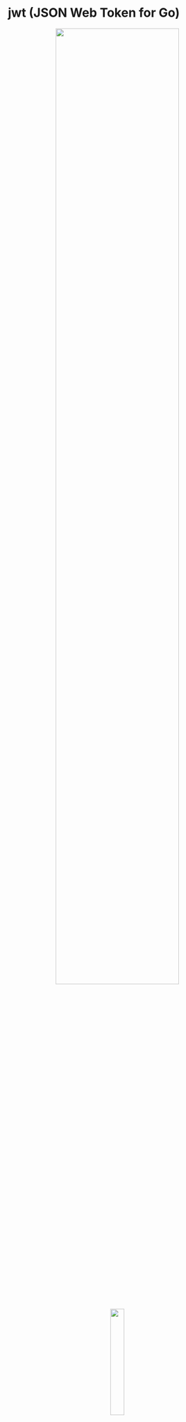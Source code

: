 # jwt (JSON Web Token for Go)

<p align="center">
  <img src="encoded_jwt.png" width="75%" height="75%">
</p>

<p align="center">
  <img src="gopher_head.png" width="25%" height="25%">
</p>

<p align="center">
  <a target="_blank" href="https://travis-ci.org/gbrlsnchs/jwt"><img alt="Build Status" src="https://travis-ci.org/gbrlsnchs/jwt.svg?branch=master"></a>
  <a target="_blank" href="https://goreportcard.com/report/github.com/gbrlsnchs/jwt"><img alt="Go Report Card" src="https://goreportcard.com/badge/github.com/gbrlsnchs/jwt"></a>
  <a target="_blank" href="https://sourcegraph.com/github.com/gbrlsnchs/jwt?badge"><img alt="Sourcegraph" src="https://sourcegraph.com/github.com/gbrlsnchs/jwt/-/badge.svg"></a>
  <a target="_blank" href="https://godoc.org/github.com/gbrlsnchs/jwt"><img alt="GoDoc" src="https://godoc.org/github.com/gbrlsnchs/jwt?status.svg"></a>
  <a target="_blank" href="https://golang.org/doc/go1.11"><img alt="Minimal Version" src="https://img.shields.io/badge/compatible%20with-go1.11%2B-5272b4.svg"></a>
  <a target="_blank" href="https://gitter.im/gbrlsnchs/jwt?utm_source=badge&utm_medium=badge&utm_campaign=pr-badge&utm_content=badge"><img alt="Join the chat at https://gitter.im/gbrlsnchs/jwt" src="https://badges.gitter.im/gbrlsnchs/jwt.svg"></a>
</p>

<p align="center">
  <a target="_blank" href="https://jwt.io"><img alt="JWT compatible" src="https://jwt.io/img/badge.svg"></a>
</p>

## Important
Branch `master` is unstable, **always** use tagged versions. That way it is possible to differentiate pre-release tags from production ones.
In other words, API changes all the time in `master`. It's a place for public experiment. Thus, make use of the latest stable version via Go modules.

## About
This package is a JWT signer, verifier and validator for [Go](https://golang.org) (or Golang).

Although there are many JWT packages out there for Go, many lack support for some signing, verifying or validation methods and, when they don't, they're overcomplicated. This package tries to mimic the ease of use from [Node JWT library](https://github.com/auth0/node-jsonwebtoken)'s API while following the [Effective Go](https://golang.org/doc/effective_go.html) guidelines.

Support for [JWE](https://tools.ietf.org/html/rfc7516) isn't provided. Instead, [JWS](https://tools.ietf.org/html/rfc7515) is used, narrowed down to the [JWT specification](https://tools.ietf.org/html/rfc7519).

### Supported signing methods
|         | SHA-256            | SHA-384            | SHA-512            |
|:-------:|:------------------:|:------------------:|:------------------:|
| HMAC    | :heavy_check_mark: | :heavy_check_mark: | :heavy_check_mark: |
| RSA     | :heavy_check_mark: | :heavy_check_mark: | :heavy_check_mark: |
| RSA-PSS | :heavy_check_mark: | :heavy_check_mark: | :heavy_check_mark: |
| ECDSA   | :heavy_check_mark: | :heavy_check_mark: | :heavy_check_mark: |
| EdDSA   | :heavy_minus_sign: | :heavy_minus_sign: | :heavy_check_mark: |

## Usage
Full documentation [here](https://godoc.org/github.com/gbrlsnchs/jwt).

### Installing
`GO111MODULE=on go get -u github.com/gbrlsnchs/jwt/v3`

### Importing
```go
import (
	// ...

	"github.com/gbrlsnchs/jwt/v3"
)
```

### Signing a simple JWT
```go
now := time.Now()
hs256 := jwt.NewHMAC(jwt.SHA256, []byte("secret"))
h := jwt.Header{KeyID: "kid"}
p := jwt.Payload{
	Issuer:         "gbrlsnchs",
	Subject:        "someone",
	Audience:       jwt.Audience{"https://golang.org", "https://jwt.io"},
	ExpirationTime: now.Add(24 * 30 * 12 * time.Hour).Unix(),
	NotBefore:      now.Add(30 * time.Minute).Unix(),
	IssuedAt:       now.Unix(),
	JWTID:          "foobar",
}
token, err := jwt.Sign(h, p, hs256)
if err != nil {
	// Handle error.
}
log.Printf("token = %s", token)
```

### Signing a JWT with public claims
#### First, create a custom type and embed a JWT pointer in it
```go
type CustomPayload struct {
	jwt.Payload
	IsLoggedIn  bool   `json:"isLoggedIn"`
	CustomField string `json:"customField,omitempty"`
}
```

#### Now initialize, marshal and sign it
```go
now := time.Now()
hs256 := jwt.NewHMAC(jwt.SHA256, []byte("secret"))
h := jwt.Header{KeyID: "kid"}
p := CustomPayload{
	Payload: jwt.Payload{
		Issuer:         "gbrlsnchs",
		Subject:        "someone",
		Audience:       jwt.Audience{"https://golang.org", "https://jwt.io"},
		ExpirationTime: now.Add(24 * 30 * 12 * time.Hour).Unix(),
		NotBefore:      now.Add(30 * time.Minute).Unix(),
		IssuedAt:       now.Unix(),
		JWTID:          "foobar",
	},
	IsLoggedIn:  true,
	CustomField: "myCustomField",
}
token, err := jwt.Sign(h, p, hs256)
if err != nil {
	// Handle error.
}
log.Printf("token = %s", token)
```

### Verifying and validating a JWT
```go
now := time.Now()
hs256 := jwt.NewHMAC(jwt.SHA256, []byte("secret"))
token := []byte("eyJhbGciOiJIUzI1NiIsInR5cCI6IkpXVCJ9." +
	"eyJzdWIiOiIxMjM0NTY3ODkwIiwibmFtZSI6IkpvaG4gRG9lIiwiaWF0IjoxNTE2MjM5MDIyfQ." +
	"lZ1zDoGNAv3u-OclJtnoQKejE8_viHlMtGlAxE8AE0Q")

raw, err := jwt.Parse(token) 
if err != nil {
	// Handle error.
}
if err = raw.Verify(hs256); err != nil {
	// Handle error.
}
var (
	h jwt.Header
	p CustomPayload
)
if h, err = raw.Decode(&p); err != nil {
	// Handle error.
}
fmt.Println(h.Algorithm)
fmt.Println(h.KeyID)

iatValidator := jwt.IssuedAtValidator(now)
expValidator := jwt.ExpirationTimeValidator(now, true)
audValidator := jwt.AudienceValidator(jwt.Audience{"https://golang.org", "https://jwt.io", "https://google.com", "https://reddit.com"})
if err := p.Validate(iatValidator, expValidator, audValidator); err != nil {
	switch err {
	case jwt.ErrIatValidation:
		// handle "iat" validation error
	case jwt.ErrExpValidation:
		// handle "exp" validation error
	case jwt.ErrAudValidation:
		// handle "aud" validation error
	}
}
```

## Contributing
### How to help
- For bugs and opinions, please [open an issue](https://github.com/gbrlsnchs/jwt/issues/new)
- For pushing changes, please [open a pull request](https://github.com/gbrlsnchs/jwt/compare)
